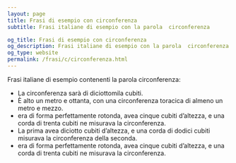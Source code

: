 ```yaml
---
layout: page
title: Frasi di esempio con circonferenza 
subtitle: Frasi italiane di esempio con la parola  circonferenza

og_title: Frasi di esempio con circonferenza 
og_description: Frasi italiane di esempio con la parola  circonferenza
og_type: website
permalink: /frasi/c/circonferenza.html
---
```


Frasi italiane di esempio contenenti la parola circonferenza:


- La circonferenza sarà di diciottomila cubiti.
- È alto un metro e ottanta, con una circonferenza toracica di almeno un metro e mezzo.
- era di forma perfettamente rotonda, avea cinque cubiti d’altezza, e una corda di trenta cubiti ne misurava la circonferenza.
- La prima avea diciotto cubiti d’altezza, e una corda di dodici cubiti misurava la circonferenza della seconda.
- era di forma perfettamente rotonda, avea cinque cubiti d’altezza, e una corda di trenta cubiti ne misurava la circonferenza.
